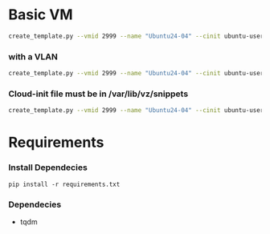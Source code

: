
# Basic VM

```bash
create_template.py --vmid 2999 --name "Ubuntu24-04" --cinit ubuntu-user-data.yml --iso noble-server-cloudimg-amd64.img
```

### with a VLAN

```bash
create_template.py --vmid 2999 --name "Ubuntu24-04" --cinit ubuntu-user-data.yml --iso noble-server-cloudimg-amd64.img --vlan 30
```

### Cloud-init file must be in /var/lib/vz/snippets

```bash
create_template.py --vmid 2999 --name "Ubuntu24-04" --cinit ubuntu-user-data.yml --iso noble-server-cloudimg-amd64.img --vlan 30
```

# Requirements

### Install Dependecies

```
pip install -r requirements.txt
```

### Dependecies

- tqdm

